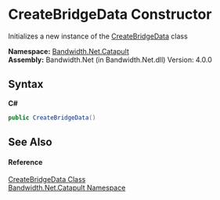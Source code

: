 ﻿# CreateBridgeData Constructor 
 

Initializes a new instance of the <a href ="T_Bandwidth_Net_Catapult_CreateBridgeData.md">CreateBridgeData</a> class

**Namespace:**&nbsp;<a href ="N_Bandwidth_Net_Catapult.md">Bandwidth.Net.Catapult</a><br />**Assembly:**&nbsp;Bandwidth.Net (in Bandwidth.Net.dll) Version: 4.0.0

## Syntax

**C#**<br />
``` C#
public CreateBridgeData()
```


## See Also


#### Reference
<a href ="T_Bandwidth_Net_Catapult_CreateBridgeData.md">CreateBridgeData Class</a><br /><a href ="N_Bandwidth_Net_Catapult.md">Bandwidth.Net.Catapult Namespace</a><br />